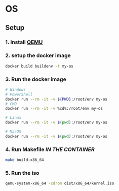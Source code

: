 # OS

## Setup

### 1. Install [QEMU](https://www.qemu.org/)

### 2. setup the docker image

```bash
docker build buildenv -t my-os
```

### 3. Run the docker image

```bash
# Windows
# PowerShell
docker run --rm -it -v ${PWD}:/root/env my-os
# CMD
docker run --rm -it -v %cd%:/root/env my-os

# Linux
docker run --rm -it -v $(pwd):/root/env my-os

# MacOS
docker run --rm -it -v $(pwd):/root/env my-os
```

### 4. Run Makefile _IN THE CONTAINER_

```bash
make build-x86_64
```

### 5. Run the iso

```bash
qemu-system-x86_64 -cdrom dist/x86_64/kernel.iso
```
